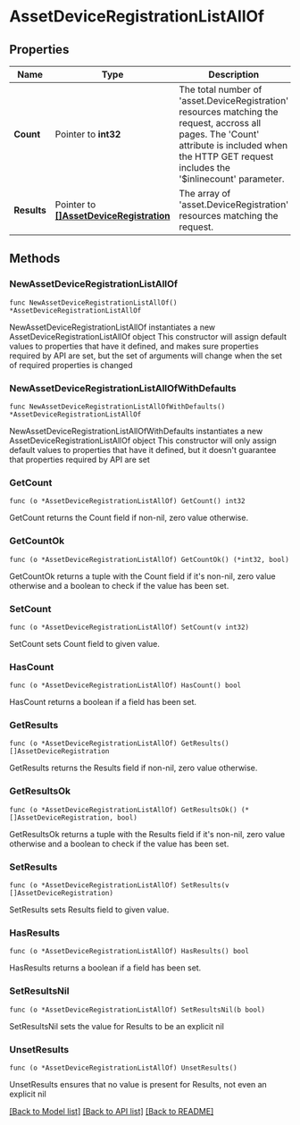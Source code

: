 # AssetDeviceRegistrationListAllOf

## Properties

Name | Type | Description | Notes
------------ | ------------- | ------------- | -------------
**Count** | Pointer to **int32** | The total number of &#39;asset.DeviceRegistration&#39; resources matching the request, accross all pages. The &#39;Count&#39; attribute is included when the HTTP GET request includes the &#39;$inlinecount&#39; parameter. | [optional] 
**Results** | Pointer to [**[]AssetDeviceRegistration**](AssetDeviceRegistration.md) | The array of &#39;asset.DeviceRegistration&#39; resources matching the request. | [optional] 

## Methods

### NewAssetDeviceRegistrationListAllOf

`func NewAssetDeviceRegistrationListAllOf() *AssetDeviceRegistrationListAllOf`

NewAssetDeviceRegistrationListAllOf instantiates a new AssetDeviceRegistrationListAllOf object
This constructor will assign default values to properties that have it defined,
and makes sure properties required by API are set, but the set of arguments
will change when the set of required properties is changed

### NewAssetDeviceRegistrationListAllOfWithDefaults

`func NewAssetDeviceRegistrationListAllOfWithDefaults() *AssetDeviceRegistrationListAllOf`

NewAssetDeviceRegistrationListAllOfWithDefaults instantiates a new AssetDeviceRegistrationListAllOf object
This constructor will only assign default values to properties that have it defined,
but it doesn't guarantee that properties required by API are set

### GetCount

`func (o *AssetDeviceRegistrationListAllOf) GetCount() int32`

GetCount returns the Count field if non-nil, zero value otherwise.

### GetCountOk

`func (o *AssetDeviceRegistrationListAllOf) GetCountOk() (*int32, bool)`

GetCountOk returns a tuple with the Count field if it's non-nil, zero value otherwise
and a boolean to check if the value has been set.

### SetCount

`func (o *AssetDeviceRegistrationListAllOf) SetCount(v int32)`

SetCount sets Count field to given value.

### HasCount

`func (o *AssetDeviceRegistrationListAllOf) HasCount() bool`

HasCount returns a boolean if a field has been set.

### GetResults

`func (o *AssetDeviceRegistrationListAllOf) GetResults() []AssetDeviceRegistration`

GetResults returns the Results field if non-nil, zero value otherwise.

### GetResultsOk

`func (o *AssetDeviceRegistrationListAllOf) GetResultsOk() (*[]AssetDeviceRegistration, bool)`

GetResultsOk returns a tuple with the Results field if it's non-nil, zero value otherwise
and a boolean to check if the value has been set.

### SetResults

`func (o *AssetDeviceRegistrationListAllOf) SetResults(v []AssetDeviceRegistration)`

SetResults sets Results field to given value.

### HasResults

`func (o *AssetDeviceRegistrationListAllOf) HasResults() bool`

HasResults returns a boolean if a field has been set.

### SetResultsNil

`func (o *AssetDeviceRegistrationListAllOf) SetResultsNil(b bool)`

 SetResultsNil sets the value for Results to be an explicit nil

### UnsetResults
`func (o *AssetDeviceRegistrationListAllOf) UnsetResults()`

UnsetResults ensures that no value is present for Results, not even an explicit nil

[[Back to Model list]](../README.md#documentation-for-models) [[Back to API list]](../README.md#documentation-for-api-endpoints) [[Back to README]](../README.md)


